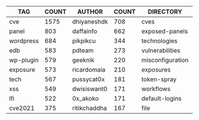 |    TAG    | COUNT |    AUTHOR    | COUNT |    DIRECTORY     | COUNT | SEVERITY | COUNT |  TYPE   | COUNT |
|-----------|-------|--------------|-------|------------------|-------|----------|-------|---------|-------|
| cve       |  1575 | dhiyaneshdk  |   708 | cves             |  1552 | info     |  1919 | http    |  4631 |
| panel     |   803 | daffainfo    |   662 | exposed-panels   |   805 | high     |  1170 | network |    84 |
| wordpress |   684 | pikpikcu     |   344 | technologies     |   529 | medium   |   849 | file    |    78 |
| edb       |   583 | pdteam       |   273 | vulnerabilities  |   528 | critical |   568 | dns     |    17 |
| wp-plugin |   579 | geeknik      |   220 | misconfiguration |   372 | low      |   294 |         |       |
| exposure  |   573 | ricardomaia  |   210 | exposures        |   325 | unknown  |    26 |         |       |
| tech      |   567 | pussycat0x   |   181 | token-spray      |   237 |          |       |         |       |
| xss       |   549 | dwisiswant0  |   171 | workflows        |   190 |          |       |         |       |
| lfi       |   522 | 0x_akoko     |   171 | default-logins   |   122 |          |       |         |       |
| cve2021   |   375 | ritikchaddha |   167 | file             |    78 |          |       |         |       |
